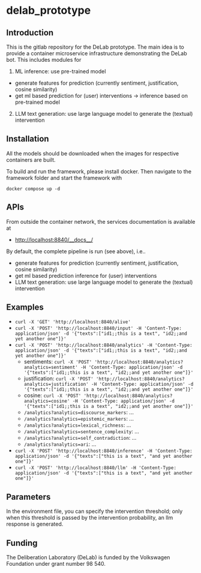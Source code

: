 # delab_prototype

## Introduction

This is the gitlab repository for the DeLab prototype. The main idea is to provide a container microservice infrastructure demonstrating the DeLab bot. This includes modules for

1. ML inference: use pre-trained model
- generate features for prediction (currently sentiment, justification, cosine similarity)
- get ml based prediction for (user) interventions -> inference based on pre-trained model
2. LLM text generation: use large language model to generate the (textual) intervention

## Installation

All the models should be downloaded when the images for respective containers are built.

To build and run the framework, please install docker. Then navigate to the framework folder and start the framework with 

`docker compose up -d`


## APIs

From outside the container network, the services documentation is available at 

- [http://localhost:8840/\_\_docs\_\_/](http://analytics.localhost/__docs__/)

By default, the complete pipeline is run (see above), i.e.. 

- generate features for prediction (currently sentiment, justification, cosine similarity)
- get ml based prediction inference for (user) interventions
- LLM text generation: use large language model to generate the (textual) intervention

## Examples

- `curl -X 'GET' 'http://localhost:8840/alive'`
- `curl -X 'POST' 'http://localhost:8840/input' -H 'Content-Type: application/json' -d '{"texts":["id1;;this is a text", "id2;;and yet another one"]}'`
- `curl -X 'POST' 'http://localhost:8840/analytics' -H 'Content-Type: application/json' -d '{"texts":["id1;;this is a text", "id2;;and yet another one"]}'`
	+ sentiments: `curl -X 'POST' 'http://localhost:8840/analytics?analytics=sentiment' -H 'Content-Type: application/json' -d '{"texts":["id1;;this is a text", "id2;;and yet another one"]}'`
	+ justification: `curl -X 'POST' 'http://localhost:8840/analytics?analytics=justification' -H 'Content-Type: application/json' -d '{"texts":["id1;;this is a text", "id2;;and yet another one"]}'`
	+ cosine: `curl -X 'POST' 'http://localhost:8840/analytics?analytics=cosine' -H 'Content-Type: application/json' -d '{"texts":["id1;;this is a text", "id2;;and yet another one"]}'`
	+ `/analytics?analytics=discourse_markers`: ...
	+ `/analytics?analytics=epistemic_markers`: ...
	+ `/analytics?analytics=lexical_richness`: ...
	+ `/analytics?analytics=sentence_complexity`: ...
	+ `/analytics?analytics=self_contradiction`: ...
	+ `/analytics?analytics=ari`: ...
- `curl -X 'POST' 'http://localhost:8840/inference' -H 'Content-Type: application/json' -d '{"texts":["this is a text", "and yet another one"]}'`
- `curl -X 'POST' 'http://localhost:8840/llm' -H 'Content-Type: application/json' -d '{"texts":["this is a text", "and yet another one"]}'`

## Parameters

In the environment file, you can specify the intervention threshold; only when this threshold is passed by the intervention probability, an llm response is generated. 

## Funding

The Deliberation Laboratory (DeLab) is funded by the Volkswagen Foundation under grant number 98 540. 


